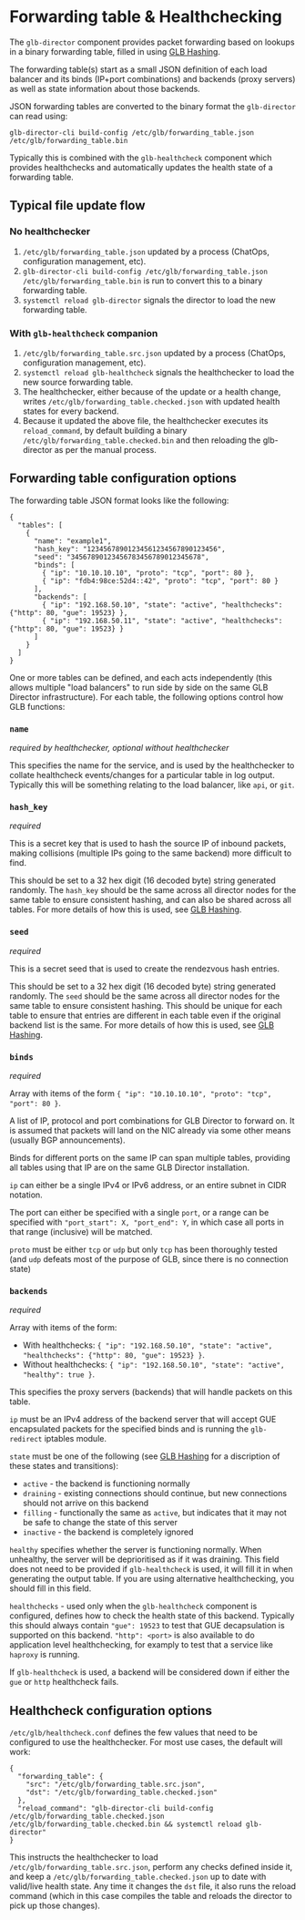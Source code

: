 # Forwarding table & Healthchecking

The `glb-director` component provides packet forwarding based on lookups in a binary forwarding table, filled in using [GLB Hashing](../development/glb-hashing.md).

The forwarding table(s) start as a small JSON definition of each load balancer and its binds (IP+port combinations) and backends (proxy servers) as well as state information about those backends.

JSON forwarding tables are converted to the binary format the `glb-director` can read using:
```
glb-director-cli build-config /etc/glb/forwarding_table.json /etc/glb/forwarding_table.bin
```

Typically this is combined with the `glb-healthcheck` component which provides healthchecks and automatically updates the health state of a forwarding table.

## Typical file update flow

### No healthchecker

 1. `/etc/glb/forwarding_table.json` updated by a process (ChatOps, configuration management, etc).
 2. `glb-director-cli build-config /etc/glb/forwarding_table.json /etc/glb/forwarding_table.bin` is run to convert this to a binary forwarding table.
 3. `systemctl reload glb-director` signals the director to load the new forwarding table.

### With `glb-healthcheck` companion

 1. `/etc/glb/forwarding_table.src.json` updated by a process (ChatOps, configuration management, etc).
 2. `systemctl reload glb-healthcheck` signals the healthchecker to load the new source forwarding table.
 3. The healthchecker, either because of the update or a health change, writes `/etc/glb/forwarding_table.checked.json` with updated health states for every backend.
 4. Because it updated the above file, the healthchecker executes its `reload_command`, by default building a binary `/etc/glb/forwarding_table.checked.bin` and then reloading the glb-director as per the manual process.

## Forwarding table configuration options

The forwarding table JSON format looks like the following:
```
{
  "tables": [
    {
      "name": "example1",
      "hash_key": "12345678901234561234567890123456",
      "seed": "34567890123456783456789012345678",
      "binds": [
        { "ip": "10.10.10.10", "proto": "tcp", "port": 80 },
        { "ip": "fdb4:98ce:52d4::42", "proto": "tcp", "port": 80 }
      ],
      "backends": [
        { "ip": "192.168.50.10", "state": "active", "healthchecks": {"http": 80, "gue": 19523} },
        { "ip": "192.168.50.11", "state": "active", "healthchecks": {"http": 80, "gue": 19523} }
      ]
    }
  ]
}
```

One or more tables can be defined, and each acts independently (this allows multiple "load balancers" to run side by side on the same GLB Director infrastructure). For each table, the following options control how GLB functions:

### `name`

_required by healthchecker, optional without healthchecker_

This specifies the name for the service, and is used by the healthchecker to collate healthcheck events/changes for a particular table in log output. Typically this will be something relating to the load balancer, like `api`, or `git`.

### `hash_key`

_required_

This is a secret key that is used to hash the source IP of inbound packets, making collisions (multiple IPs going to the same backend) more difficult to find.

This should be set to a 32 hex digit (16 decoded byte) string generated randomly. The `hash_key` should be the same across all director nodes for the same table to ensure consistent hashing, and can also be shared across all tables. For more details of how this is used, see [GLB Hashing](../development/glb-hashing.md).

### `seed`

_required_

This is a secret seed that is used to create the rendezvous hash entries.

This should be set to a 32 hex digit (16 decoded byte) string generated randomly. The `seed` should be the same across all director nodes for the same table to ensure consistent hashing. This should be unique for each table to ensure that entries are different in each table even if the original backend list is the same. For more details of how this is used, see [GLB Hashing](../development/glb-hashing.md).

### `binds`

_required_

Array with items of the form `{ "ip": "10.10.10.10", "proto": "tcp", "port": 80 }`.

A list of IP, protocol and port combinations for GLB Director to forward on. It is assumed that packets will land on the NIC already via some other means (usually BGP announcements).

Binds for different ports on the same IP can span multiple tables, providing all tables using that IP are on the same GLB Director installation.

`ip` can either be a single IPv4 or IPv6 address, or an entire subnet in CIDR notation.

The port can either be specified with a single `port`, or a range can be specified with `"port_start": X, "port_end": Y`, in which case all ports in that range (inclusive) will be matched.

`proto` must be either `tcp` or `udp` but only `tcp` has been thoroughly tested (and `udp` defeats most of the purpose of GLB, since there is no connection state)

### `backends`

_required_

Array with items of the form:
 * With healthchecks: `{ "ip": "192.168.50.10", "state": "active", "healthchecks": {"http": 80, "gue": 19523} }`.
 * Without healthchecks: `{ "ip": "192.168.50.10", "state": "active", "healthy": true }`.

This specifies the proxy servers (backends) that will handle packets on this table. 

`ip` must be an IPv4 address of the backend server that will accept GUE encapsulated packets for the specified binds and is running the `glb-redirect` iptables module.

`state` must be one of the following (see [GLB Hashing](../development/glb-hashing.md) for a discription of these states and transitions):
  * `active` - the backend is functioning normally
  * `draining` - existing connections should continue, but new connections should not arrive on this backend
  * `filling` - functionally the same as `active`, but indicates that it may not be safe to change the state of this server
  * `inactive` - the backend is completely ignored

`healthy` specifies whether the server is functioning normally. When unhealthy, the server will be deprioritised as if it was draining. This field does not need to be provided if `glb-healthcheck` is used, it will fill it in when generating the output table. If you are using alternative healthchecking, you should fill in this field.

`healthchecks` - used only when the `glb-healthcheck` component is configured, defines how to check the health state of this backend. Typically this should always contain `"gue": 19523` to test that GUE decapsulation is supported on this backend. `"http": <port>` is also available to do application level healthchecking, for examply to test that a service like `haproxy` is running.

If `glb-healthcheck` is used, a backend will be considered down if either the `gue` or `http` healthcheck fails.

## Healthcheck configuration options

`/etc/glb/healthcheck.conf` defines the few values that need to be configured to use the healthchecker. For most use cases, the default will work:
```
{
  "forwarding_table": {
    "src": "/etc/glb/forwarding_table.src.json",
    "dst": "/etc/glb/forwarding_table.checked.json"
  },
  "reload_command": "glb-director-cli build-config /etc/glb/forwarding_table.checked.json /etc/glb/forwarding_table.checked.bin && systemctl reload glb-director"
}
```

This instructs the healthchecker to load `/etc/glb/forwarding_table.src.json`, perform any checks defined inside it, and keep a `/etc/glb/forwarding_table.checked.json` up to date with valid/live health state. Any time it changes the `dst` file, it also runs the reload command (which in this case compiles the table and reloads the director to pick up those changes).
